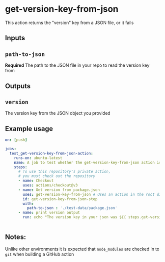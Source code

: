# get-version-key-from-json

This action returns the "version" key from a JSON file, or it fails

## Inputs

## `path-to-json`

**Required** The path to the JSON file in your repo to read the version key from

## Outputs

## `version`

The version key from the JSON object you provided
## Example usage
```yaml
on: [push]

jobs:
  test_get-version-key-from-json-action:
    runs-on: ubuntu-latest
    name: A job to test whether the get-version-key-from-json action is working
    steps:
      # To use this repository's private action,
      # you must check out the repository
      - name: Checkout
        uses: actions/checkout@v3
      - name: Get version from package.json
        uses: get-version-key-from-json # Uses an action in the root directory
        id: get-version-key-from-json-step
        with:
          path-to-json : './test-data/package.json'
      - name: print version output
        run: echo "The version key in your json was ${{ steps.get-version-key-from-json-step.outputs.version }}"
     
```

## Notes:

Unlike other environments it is expected that `node_modules` are checked in to `git` when building a GitHub action
